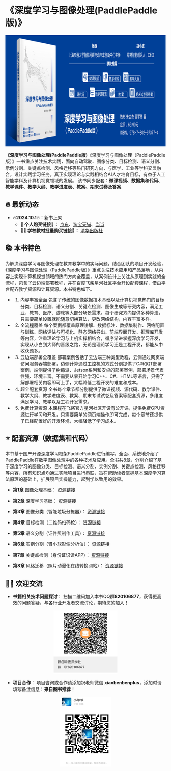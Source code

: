 # 《深度学习与图像处理(PaddlePaddle版)》

<div align='center'>
  <img src='./docs/book.jpg'width='900' height='350'/>
</div>

**《深度学习与图像处理(PaddlePaddle版)**《深度学习与图像处理（PaddlePaddle版）》一书重点关注技术实践，面向自动驾驶、图像分类、目标检测、语义分割、示例分割、关键点检测、风格迁移等热门研究方向，与医学、工业等学科交叉融合，设计实践学习任务，真正实现理论与实践相结合AI人才培育目标，有益于人工智能学科及计算机视觉领域的发展。
该书同步配套：**微课视频、数据集和代码、教学课件、教学大纲、教学进度表、教案、期末试卷及答案**

## 🔥 最新动态

- 🔥**2024.10.1**🔥：新书上架
  - **💙 个人购买链接🔗：** [京东](https://item.jd.com/14830420.html)、[淘宝天猫](https://detail.tmall.com/item.htm?abbucket=13&id=846591473754&ns=1&pisk=fLdZKsmWjfhaeQGbGN54Tq26eWCOO1mS_IsfoEYc5GjGfEbcgHxjWGTmXnRVxEpsWtiTuPde4SNsXAL0gs1mV0GSNFQOMsmSOazi3lQ5PicfjN2nfyfqO0GSNFHGWsTnVCZ0BzbRPSfcItXhtMQasSxcnWYhvZQ0jZVi827AxNbGjtf3-Z_0sZx0iw2hPN7gi5jgxWbRxifcijS2SEVFPO0R5Lf695VNIgYGjFTytx6TBFsUa7AeLTjuNMP0iB7MROYBr7kfqLI1FiKnO552-Z-FFdoz_n8DyKXegl06qEJeD1OnoRjkCh6219rgIa5NbTAGKPPMWtveT1OiD8LB8GXPOpMKft1wbLIRIvnp0eS6mCW3bDsXFeOGL3mQTnB2nC1HsDcP4VZA-QIXMdr03Obd8ggE8LY4DHpvTnITH-BhwwSS5NwYHObd8ggE8-eAKMQFVV_1.&priceTId=213e36d617319871149618301e46a5&skuId=5795852886686&utparam=%7B%22aplus_abtest%22%3A%22833bd07cac09b0de8d85d712c8e276e9%22%7D&xxc=taobaoSearch)、[当当](http://product.dangdang.com/29800280.html)
  - **👩‍🏫 学校教材批量购买链接🔗：** [清华出版社](https://www.tup.tsinghua.edu.cn/booksCenter/book_09607601.html)



## 📚 本书特色
为解决深度学习与图像处理在教育教学中的实际问题，结合团队的项目开发经验，《深度学习与图像处理（PaddlePaddle版）》重点关注技术应用和产品落地，从内容上实现计算机视觉领域的热门方向全覆盖，从案例设计上关注从原理到实践的全流程，包含了云边端部署教程，并在百度飞桨星河社区平台开设配套课程，借由平台配齐教学资源和计算资源。本书特色如下。
* 1. 内容丰富全面
包含了传统的图像数据技术基础以及计算机视觉热门的目标分类、目标检测、语义分割、关键点检测、图像生成等研究内容，满足工业、教育、医疗、游戏等大部分场景需求。每个研究方向提供多种算法，只需要简单设置就能随意切换算法，更改网络结构，内容丰富多样。
* 2. 全流程覆盖
每个案例都覆盖原理讲解、数据标注、数据集制作、网络配置与训练、网络评估与可视化、静态网络导出、前端界面开发、推理库开发等内容，注重理论学习与上机实操相结合，循序渐进掌握深度学习开发，实现从小白到大师的晋级之路，无论是理论学习还是工程开发，都能从中收获颇多。
* 3. 云边端部署全覆盖
部署案例包括了云边端三种类型教程，云侧通过网页端访问服务器端部署，边侧计算通过工控机的方式分别提供了C#和QT部署案例，端侧提供了树莓派、Jetson系列和安卓的部署案例，部署场景代表性强、环境丰富。不需要从零开始学习C++、C#、HTML等语言，只需了解部署相关内容即可上手，大幅降低工程开发的难度和成本。
* 4. 超全配套资源
全书每个章节都分别提供了微课视频、源代码、教学课件、教学大纲、教学进度表、教案、期末考试试卷及答案等配套资源，多维度满足学习、教学以及工程开发需求。
* 5. 免费计算资源
本课程在飞桨官方星河社区开设有公开课，提供免费GPU资源进行学习和开发，只需要简单的网页端操作即可完成，每个章节还提供了已经配置好的开发环境，大幅降低了学习成本。




## ⭐ 配套资源（数据集和代码）
本书基于国产开源深度学习框架PaddlePaddle进行编写，全面、系统地介绍了PaddlePaddle在数字图像处理中的各种技术及应用。全书共8章，分别介绍了基于深度学习的图像分类、目标检测、语义分割、实例分割、关键点检测、风格迁移等内容，所有知识点均通过实际项目进行串联，旨在帮助读者掌握基本深度学习算法原理的基础上，扩展项目实操能力，起到学以致用的效果。

* **第1章** 图像处理基础：
[资源链接](https://aistudio.baidu.com/datasetdetail/253430)

* **第2章** 深度学习基础：
[资源链接](https://aistudio.baidu.com/datasetdetail/252154)

* **第3章** 图像分类（智能垃圾分拣器）：
[资源链接](https://aistudio.baidu.com/datasetdetail/251514)

* **第4章** 目标检测（二维码扫码枪）：
[资源链接](https://aistudio.baidu.com/datasetdetail/103078)

* **第5章** 语义分割（证件照制作工具）：
[资源链接](https://aistudio.baidu.com/datasetdetail/253252)

* **第6章** 实例分割（肾小球影像分析仪）：
[资源链接](https://aistudio.baidu.com/datasetdetail/240620)

* **第7章** 关键点检测（身份证识读APP）：
[资源链接](https://aistudio.baidu.com/datasetdetail/237276)

* **第8章** 风格迁移（照片动漫化在线转换网站）：
[资源链接](https://aistudio.baidu.com/datasetdetail/244532)


## 🧙‍♂️ 欢迎交流
* **书籍相关技术问题探讨**：
扫描二维码加入本书QQ群**820106877**，获得更高效的问题答疑，与各行业开发者交流讨论，期待您的加入！
<div align='center'>
  <img src='./docs/qq.jpg'width='200' height='200'/>
</div>

* **项目合作**：
项目咨询或合作请添加祝老师微信 **xiaobenbenplus**，添加时请填写备注信息：**来自图书推荐**！
<div align='center'>
  <img src='./docs/wechat.jpg'width='160' height='220'/>
</div>
